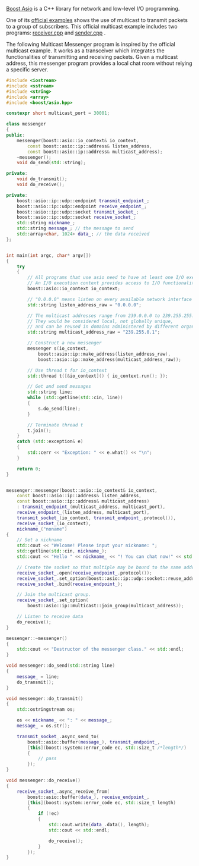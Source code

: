 [Boost.Asio](https://www.boost.org/doc/libs/1_75_0/doc/html/boost_asio.html) is a C++ library for network and low-level I/O programming.

One of its [official examples](https://www.boost.org/doc/libs/1_75_0/doc/html/boost_asio/examples/cpp11_examples.html) shows the use of multicast to transmit packets to a group of subscribers.
This official multicast example includes two programs: 
[receiver.cpp](https://www.boost.org/doc/libs/1_75_0/doc/html/boost_asio/example/cpp11/multicast/receiver.cpp) 
and [sender.cpp](https://www.boost.org/doc/libs/1_75_0/doc/html/boost_asio/example/cpp11/multicast/sender.cpp)
.

The following Multicast Messenger program is inspired by the official multicast example.
It works as a transceiver which integrates the functionalities of transmitting and receiving packets.
Given a multicast address, this messenger program provides a local chat room without relying a specific server.

```c++
#include <iostream>
#include <sstream>
#include <string>
#include <array>
#include <boost/asio.hpp>

constexpr short multicast_port = 30001;

class messenger
{
public:
    messenger(boost::asio::io_context& io_context,
        const boost::asio::ip::address& listen_address,
        const boost::asio::ip::address& multicast_address);
    ~messenger();
    void do_send(std::string);

private:
    void do_transmit();
    void do_receive();

private:
    boost::asio::ip::udp::endpoint transmit_endpoint_;
    boost::asio::ip::udp::endpoint receive_endpoint_;
    boost::asio::ip::udp::socket transmit_socket_;
    boost::asio::ip::udp::socket receive_socket_;
    std::string nickname_;
    std::string message_; // the message to send
    std::array<char, 1024> data_; // the data received
};


int main(int argc, char* argv[])
{
    try
    {
        // All programs that use asio need to have at least one I/O execution context.
        // An I/O execution context provides access to I/O functionality.
        boost::asio::io_context io_context;

        // "0.0.0.0" means listen on every available network interface in this contex
        std::string listen_address_raw = "0.0.0.0";

        // The multicast addresses range from 239.0.0.0 to 239.255.255.255 are the administratively scoped addresses.
        // They would be considered local, not globally unique, 
        // and can be reused in domains administered by different organizations. 
        std::string multicast_address_raw = "239.255.0.1";

        // Construct a new messenger
        messenger s(io_context,
            boost::asio::ip::make_address(listen_address_raw),
            boost::asio::ip::make_address(multicast_address_raw));

        // Use thread t for io_context
        std::thread t([&io_context]() { io_context.run(); });

        // Get and send messages
        std::string line;
        while (std::getline(std::cin, line))
        {
            s.do_send(line);
        }

        // Terminate thread t
        t.join();
    }
    catch (std::exception& e)
    {
        std::cerr << "Exception: " << e.what() << "\n";
    }

    return 0;
}


messenger::messenger(boost::asio::io_context& io_context,
    const boost::asio::ip::address& listen_address,
    const boost::asio::ip::address& multicast_address)
    : transmit_endpoint_(multicast_address, multicast_port),
    receive_endpoint_(listen_address, multicast_port),
    transmit_socket_(io_context, transmit_endpoint_.protocol()),
    receive_socket_(io_context),
    nickname_("noname")
{
    // Set a nickname
    std::cout << "Welcome! Please input your nickname: ";
    std::getline(std::cin, nickname_);
    std::cout << "Hello " << nickname_ << "! You can chat now!" << std::endl;

    // Create the socket so that multiple may be bound to the same address.
    receive_socket_.open(receive_endpoint_.protocol());
    receive_socket_.set_option(boost::asio::ip::udp::socket::reuse_address(true));
    receive_socket_.bind(receive_endpoint_);

    // Join the multicast group.
    receive_socket_.set_option(
        boost::asio::ip::multicast::join_group(multicast_address));

    // Listen to receive data
    do_receive();
}

messenger::~messenger()
{
    std::cout << "Destructor of the messenger class." << std::endl;
}

void messenger::do_send(std::string line)
{
    message_ = line;
    do_transmit();
}

void messenger::do_transmit()
{
    std::ostringstream os;

    os << nickname_ << ": " << message_;
    message_ = os.str();

    transmit_socket_.async_send_to(
        boost::asio::buffer(message_), transmit_endpoint_,
        [this](boost::system::error_code ec, std::size_t /*length*/)
        {
            // pass
        });
}

void messenger::do_receive()
{
    receive_socket_.async_receive_from(
        boost::asio::buffer(data_), receive_endpoint_,
        [this](boost::system::error_code ec, std::size_t length)
        {
            if (!ec)
            {
                std::cout.write(data_.data(), length);
                std::cout << std::endl;

                do_receive();
            }
        });
}
```
